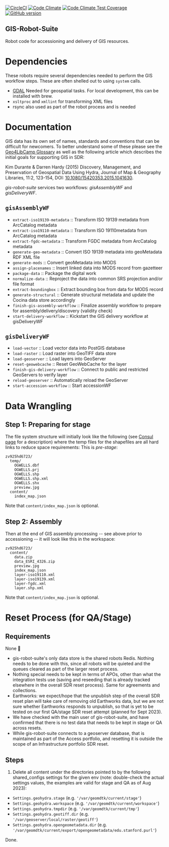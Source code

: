 [![CircleCI](https://circleci.com/gh/sul-dlss/gis-robot-suite.svg?style=svg)](https://circleci.com/gh/sul-dlss/gis-robot-suite)
[![Code Climate](https://codeclimate.com/github/sul-dlss/gis-robot-suite/badges/gpa.svg)](https://codeclimate.com/github/sul-dlss/gis-robot-suite)
[![Code Climate Test Coverage](https://codeclimate.com/github/sul-dlss/gis-robot-suite/badges/coverage.svg)](https://codeclimate.com/github/sul-dlss/)
[![GitHub version](https://badge.fury.io/gh/sul-dlss%2Fgis-robot-suite.svg)](https://badge.fury.io/gh/sul-dlss%2Fgis-robot-suite)

GIS-Robot-Suite
---------------

Robot code for accessioning and delivery of GIS resources.

# Dependencies
These robots require several dependencies needed to perform the GIS workflow steps. These are often shelled out to using `system` calls.

 - [GDAL](https://gdal.org/) Needed for geospatial tasks. For local development, this can be installed with brew.
 - `xsltproc` and `xmllint` for transforming XML files
 - rsync also used as part of the robot process and is needed

# Documentation

GIS data has its own set of names, standards and conventions that can be difficult for newcomers. To better understand some of these please see the [Geo4LibCamp Glossary](https://geo4libcamp.org/glossary/) as well as the following article which describes the initial goals for supporting GIS in SDR:

Kim Durante &amp; Darren Hardy (2015) Discovery, Management, and Preservation of Geospatial Data Using Hydra, Journal of Map &amp; Geography Libraries, 11:2, 123-154, DOI: [10.1080/15420353.2015.1041630](https://doi.org/10.1080/15420353.2015.1041630).

*gis-robot-suite* services two workflows: *gisAssemblyWF* and *gisDeliveryWF*.

`gisAssemblyWF`
---------------

* `extract-iso19139-metadata` :: Transform ISO 19139 metadata from ArcCatalog metadata
* `extract-iso19110-metadata` :: Transform ISO 19110metadata from ArcCatalog metadata
* `extract-fgdc-metadata` :: Transform FGDC metadata from ArcCatalog metadata
* `generate-geo-metadata` :: Convert ISO 19139 metadata into geoMetadata RDF XML file
* `generate-mods` :: Convert geoMetadata into MODS
* `assign-placenames` :: Insert linked data into MODS record from gazetteer
* `package-data` :: Package the digital work
* `normalize-data` :: Reproject the data into common SRS projection and/or file format
* `extract-boundingbox` :: Extract bounding box from data for MODS record
* `generate-structural` :: Generate structural metadata and update the Cocina data store accordingly
* `finish-gis-assembly-workflow` :: Finalize assembly workflow to prepare for assembly/delivery/discovery (validity check)
* `start-delivery-workflow` :: Kickstart the GIS delivery workflow at gisDeliveryWF


`gisDeliveryWF`
---------------

* `load-vector` :: Load vector data into PostGIS database
* `load-raster` :: Load raster into GeoTIFF data store
* `load-geoserver` :: Load layers into GeoServer
* `reset-geowebcache` :: Reset GeoWebCache for the layer
* `finish-gis-delivery-workflow` :: Connect to public and restricted GeoServers to verify layer
* `reload-geoserver` :: Automatically reload the GeoServer
* `start-accession-workflow` :: Start accessionWF

Data Wrangling
==============

Step 1: Preparing for stage
---------------------------

The file system structure will initially look like the following (see [Consul
page](https://consul.stanford.edu/x/C5xSC) for a description) where the temp
files for the shapefiles are all hard links to reduce space requirements: This
is *pre-stage*:

    zv925hd6723/
      temp/
        OGWELLS.dbf
        OGWELLS.prj
        OGWELLS.shp
        OGWELLS.shp.xml
        OGWELLS.shx
        preview.jpg
      content/
        index_map.json

Note that `content/index_map.json` is optional.


Step 2: Assembly
----------------

Then at the end of GIS assembly processing -- see above prior to accessioning -- it will
look like this in the workspace:

    zv925hd6723/
      content/
        data.zip
        data_ESRI_4326.zip
        preview.jpg
        index_map.json
        layer-iso19110.xml
        layer-iso19139.xml
        layer-fgdc.xml
        layer.shp.xml

Note that `content/index_map.json` is optional.

# Reset Process (for QA/Stage)

## Requirements

None 🙂

* gis-robot-suite's only data store is the shared robots Redis.  Nothing needs to be done with this, since all robots will be quieted and the queues cleared as part of the larger reset process.
* Nothing special needs to be kept in terms of APOs, other than what the integration tests use (saving and reseeding that is already tracked elsewhere in the overall SDR reset process).  Same for agreements and collections.
* Earthworks: we expect/hope that the unpublish step of the overall SDR reset plan will take care of removing old Earthworks data, but we are not sure whether Earthworks responds to unpublish, so that is yet to be tested on our first QA/stage SDR reset attempt (planned for Sept 2023).
* We have checked with the main user of gis-robot-suite, and have confirmed that there is no test data that needs to be kept in stage or QA across resets.
* While gis-robot-suite connects to a geoserver database, that is maintained as part of the Access portfolio, and resetting it is outside the scope of an Infrastructure portfolio SDR reset.

## Steps

1. Delete all content under the directories pointed to by the following shared_configs settings for the given env (note: double-check the actual settings values, the examples are valid for stage and QA as of Aug 2023):
  - `Settings.geohydra.stage` (e.g. `'/var/geomdtk/current/stage'`)
  - `Settings.geohydra.workspace` (e.g. `'/var/geomdtk/current/workspace'`)
  - `Settings.geohydra.tmpdir` (e.g. `'/var/geomdtk/current/tmp'`)
  - `Settings.geohydra.geotiff.dir` (e.g. `'/var/geoserver/local/raster/geotiff'`)
  - `Settings.geohydra.opengeometadata.dir` (e.g. `'/var/geomdtk/current/export/opengeometadata/edu.stanford.purl'`)

Done.
